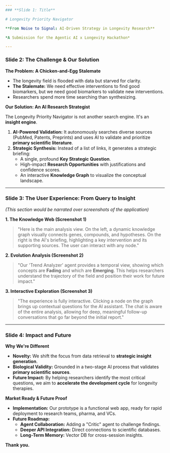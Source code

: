 ```yaml
---
### **Slide 1: Title**

# Longevity Priority Navigator

**From Noise to Signal: AI-Driven Strategy in Longevity Research**

*A Submission for the Agentic AI x Longevity Hackathon*

---
```

### **Slide 2: The Challenge & Our Solution**

**The Problem: A Chicken-and-Egg Stalemate**

-   The longevity field is flooded with data but starved for clarity.
-   **The Stalemate:** We need effective interventions to find good biomarkers, but we need good biomarkers to validate new interventions.
-   Researchers spend more time searching than synthesizing.

**Our Solution: An AI Research Strategist**

The Longevity Priority Navigator is not another search engine. It's an **insight engine**.

1.  **AI-Powered Validation:** It autonomously searches diverse sources (PubMed, Patents, Preprints) and uses AI to validate and prioritize **primary scientific literature**.
2.  **Strategic Synthesis:** Instead of a list of links, it generates a strategic briefing:
    -   A single, profound **Key Strategic Question**.
    -   High-impact **Research Opportunities** with justifications and confidence scores.
    -   An interactive **Knowledge Graph** to visualize the conceptual landscape.

---
### **Slide 3: The User Experience: From Query to Insight**

*(This section would be narrated over screenshots of the application)*

**1. The Knowledge Web (Screenshot 1)**
> "Here is the main analysis view. On the left, a dynamic knowledge graph visually connects genes, compounds, and hypotheses. On the right is the AI's briefing, highlighting a key intervention and its supporting sources. The user can interact with any node."

**2. Evolution Analysis (Screenshot 2)**
> "Our 'Trend Analyzer' agent provides a temporal view, showing which concepts are **Fading** and which are **Emerging**. This helps researchers understand the trajectory of the field and position their work for future impact."

**3. Interactive Exploration (Screenshot 3)**
> "The experience is fully interactive. Clicking a node on the graph brings up contextual questions for the AI assistant. The chat is aware of the entire analysis, allowing for deep, meaningful follow-up conversations that go far beyond the initial report."

---
### **Slide 4: Impact and Future**

**Why We're Different**
-   **Novelty:** We shift the focus from data retrieval to **strategic insight generation**.
-   **Biological Validity:** Grounded in a two-stage AI process that validates **primary scientific sources**.
-   **Future Impact:** By helping researchers identify the most critical questions, we aim to **accelerate the development cycle** for longevity therapies.

**Market Ready & Future Proof**
-   **Implementation:** Our prototype is a functional web app, ready for rapid deployment to research teams, pharma, and VCs.
-   **Future Roadmap:**
    -   **Agent Collaboration:** Adding a "Critic" agent to challenge findings.
    -   **Deeper API Integration:** Direct connections to scientific databases.
    -   **Long-Term Memory:** Vector DB for cross-session insights.

**Thank you.**
